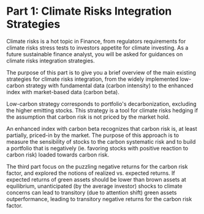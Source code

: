 # Part 1: Climate Risks Integration Strategies

Climate risks is a hot topic in Finance, from regulators requirements for climate risks stress tests to investors appetite for climate investing. As a future sustainable finance analyst, you will be asked for guidances on climate risks integration strategies. 

The purpose of this part is to give you a brief overview of the main existing strategies for climate risks integration, from the widely implemented low-carbon strategy with fundamental data (carbon intensity) to the enhanced index with market-based data (carbon beta).

Low-carbon strategy corresponds to portfolio's decarbonization, excluding the higher emitting stocks. This strategy is a tool for climate risks hedging if the assumption that carbon risk is not priced by the market hold.

An enhanced index with carbon beta recognizes that carbon risk is, at least partially, priced-in by the market. The purpose of this approach is to measure the sensibility of stocks to the carbon systematic risk and to build a portfolio that is negatively (ie. favoring stocks with positive reaction to carbon risk) loaded towards carbon risk.

The third part focus on the puzzling negative returns for the carbon risk factor, and explored the notions of realized vs. expected returns. If expected returns of green assets should be lower than brown assets at equilibrium, unanticipated (by the average investor) shocks to climate concerns can lead to transitory (due to attention shift) green assets outperformance, leading to transitory negative returns for the carbon risk factor.
